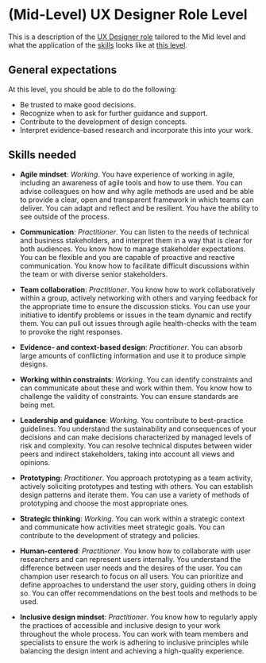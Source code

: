 # (Mid-Level) UX Designer Role Level
This is a description of the [UX Designer role](ux-designer-role-overview.md) tailored to the Mid level and what the application of the [skills](skill-levels.md) looks like at [this level](ux-designer-level-matrix.md#mid-level-ux-designer).

## General expectations
At this level, you should be able to do the following:
- Be trusted to make good decisions.
- Recognize when to ask for further guidance and support.
- Contribute to the development of design concepts.
- Interpret evidence-based research and incorporate this into your work.

## Skills needed

- **Agile mindset**: *Working*. You have experience of working in agile, including an awareness of agile tools and how to use them. You can advise colleagues on how and why agile methods are used and be able to provide a clear, open and transparent framework in which teams can deliver. You can adapt and reflect and be resilient. You have the ability to see outside of the process.


- **Communication**: *Practitioner*. You can listen to the needs of technical and business stakeholders, and interpret them in a way that is clear for both audiences. You know how to manage stakeholder expectations. You can be flexible and you are capable of proactive and reactive communication. You know how to facilitate difficult discussions within the team or with diverse senior stakeholders.


- **Team collaboration**: *Practitioner*. You know how to work collaboratively within a group, actively networking with others and varying feedback for the appropriate time to ensure the discussion sticks. You can use your initiative to identify problems or issues in the team dynamic and rectify them. You can pull out issues through agile health-checks with the team to provoke the right responses.


- **Evidence- and context-based design**: *Practitioner*. You can absorb large amounts of conflicting information and use it to produce simple designs.


- **Working within constraints**: *Working*. You can identify constraints and can communicate about these and work within them. You know how to challenge the validity of constraints. You can ensure standards are being met.


- **Leadership and guidance**: *Working*. You contribute to best-practice guidelines. You understand the sustainability and consequences of your decisions and can make decisions characterized by managed levels of risk and complexity. You can resolve technical disputes between wider peers and indirect stakeholders, taking into account all views and opinions.


- **Prototyping**: *Practitioner*. You approach prototyping as a team activity, actively soliciting prototypes and testing with others. You can establish design patterns and iterate them. You can use a variety of methods of prototyping and choose the most appropriate ones.


- **Strategic thinking**: *Working*. You can work within a strategic context and communicate how activities meet strategic goals. You can contribute to the development of strategy and policies.


- **Human-centered**: *Practitioner*. You know how to collaborate with user researchers and can represent users internally. You understand the difference between user needs and the desires of the user. You can champion user research to focus on all users. You can prioritize and define approaches to understand the user story, guiding others in doing so. You can offer recommendations on the best tools and methods to be used.


- **Inclusive design mindset**: *Practitioner*. You know how to regularly apply the practices of accessible and inclusive design to your work throughout the whole process. You can work with team members and specialists to ensure the work is adhering to inclusive principles while balancing the design intent and achieving a high-quality experience.
